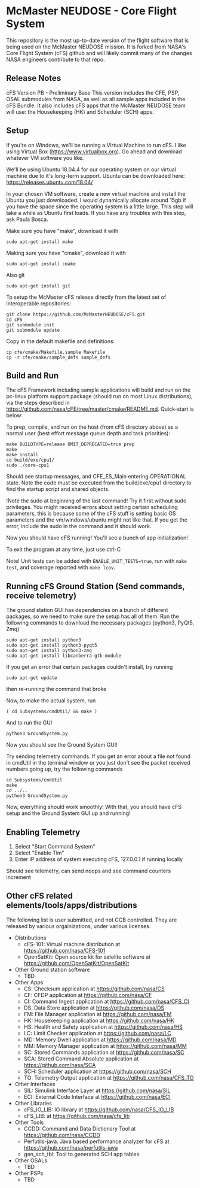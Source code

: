 # McMaster NEUDOSE - Core Flight System 

This repository is the most up-to-date version of the flight software that is being used on the McMaster NEUDOSE mission. It is forked from NASA's Core Flight System (cFS) github and will likely commit many of the changes NASA engineers contribute to that repo. 


## Release Notes
cFS Version PB - Preliminary Base
This version includes the CFE, PSP, OSAL submodules from NASA, as well as all sample apps included in the cFS Bundle. It also includes cFS apps that the McMaster NEUDOSE team will use: the Housekeeping (HK) and Scheduler (SCH) apps. 


## Setup
If you're on Windows, we'll be running a Virtual Machine to run cFS. I like using Virtual Box (https://www.virtualbox.org). Go ahead and download whatever VM software you like. 

We'll be using Ubuntu 18.04.4 for our operating system on our virtual machine due to it's long-term support. Ubuntu can be downloaded here: https://releases.ubuntu.com/18.04/

In your chosen VM software, create a new virtual machine and install the Ubuntu you just downloaded. I would dynamically allocate around 15gb if you have the space since the operating system is a little large. This step will take a while as Ubuntu first loads. If you have any troubles with this step, ask Paula Bosca.

Make sure you have "make", download it with 

    sudo apt-get install make

Making sure you have "cmake", download it with 
    
    sudo apt-get install cmake
Also git
    
    sudo apt-get install git


To setup the McMaster cFS release directly from the latest set of interoperable repositories:

    git clone https://github.com/McMasterNEUDOSE/cFS.git
    cd cFS
    git submodule init
    git submodule update

Copy in the default makefile and definitions:

    cp cfe/cmake/Makefile.sample Makefile
    cp -r cfe/cmake/sample_defs sample_defs

## Build and Run

The cFS Framework including sample applications will build and run on the pc-linux platform support package (should run on most Linux distributions), via the steps described in https://github.com/nasa/cFE/tree/master/cmake/README.md.  Quick-start is below:

To prep, compile, and run on the host (from cFS directory above) as a normal user (best effort message queue depth and task priorities):

    make BUILDTYPE=release OMIT_DEPRECATED=true prep
    make
    make install
    cd build/exe/cpu1/
    sudo ./core-cpu1

Should see startup messages, and CFE_ES_Main entering OPERATIONAL state.  Note the code must be executed from the build/exe/cpu1 directory to find the startup script and shared objects.

!Note the sudo at beginning of the last command! Try it first without sudo privileges. You might received errors about setting certain scheduling parameters, this is because some of the cFS stuff is setting basic OS parameters and the vm/windows/ubuntu might not like that. If you get the error, include the sudo in the command and it should work. 

Now you should have cFS running! You'll see a bunch of app initialization!

To exit the program at any time, just use ctrl-C

Note! Unit tests can be added with `ENABLE_UNIT_TESTS=true`, run with `make test`, and coverage reported with `make lcov`.

## Running cFS Ground Station (Send commands, receive telemetry)

The ground station GUI has dependencies on a bunch of different packages, so we need to make sure the setup has all of them. 
Run the following commands to download the necessary packages (python3, PyQt5, Zmq)

    sudo apt-get install python3
    sudo apt-get install python3-pyqt5
    sudo apt-get install python3-zmq
    sudo apt-get install libcanberra-gtk-module

If you get an error that certain packages couldn't install, try running 
    
    sudo apt-get update

then re-running the command that broke 

Now, to make the actual system, run
  
    ( cd Subsystems/cmdUtil/ && make )

And to run the GUI

    python3 GroundSystem.py

Now you should see the Ground System GUI! 

Try sending telemetry commands. If you get an error about a file not found in cmdUtil in the terminal window or you just don't see the packet received numbers going up, try the following commands

    cd Subsystems/cmdUtil
    make
    cd ../..
    python3 GroundSystem.py

Now, everything should work smoothly! With that, you should have cFS setup and the Ground System GUI up and running! 


## Enabling Telemetry 

1. Select "Start Command System"
2. Select "Enable Tlm"
3. Enter IP address of system executing cFS, 127.0.0.1 if running locally

Should see telemetry, can send noops and see command counters increment
 
  

## Other cFS related elements/tools/apps/distributions

The following list is user submitted, and not CCB controlled.  They are released by various orgainizations, under various licenses.

  - Distributions
    - cFS-101: Virtual machine distribution at https://github.com/nasa/CFS-101
    - OpenSatKit: Open source kit for satelite software at https://github.com/OpenSatKit/OpenSatKit
  - Other Ground station software
    - TBD
  - Other Apps
    - CS: Checksum application at https://github.com/nasa/CS
    - CF: CFDP application at https://github.com/nasa/CF
    - CI: Command Ingest application at https://github.com/nasa/CFS_CI
    - DS: Data Store application at https://github.com/nasa/DS
    - FM: File Manager application at https://github.com/nasa/FM
    - HK: Housekeeping application at https://github.com/nasa/HK
    - HS: Health and Safety application at https://github.com/nasa/HS
    - LC: Limit Checker application at https://github.com/nasa/LC
    - MD: Memory Dwell application at https://github.com/nasa/MD
    - MM: Memory Manager application at https://github.com/nasa/MM
    - SC: Stored Commands application at https://github.com/nasa/SC
    - SCA: Stored Command Absolute application at https://github.com/nasa/SCA
    - SCH: Scheduler application at https://github.com/nasa/SCH
    - TO: Telemetry Output application at https://github.com/nasa/CFS_TO
  - Other Interfaces
    - SIL: Simulink Interface Layer at https://github.com/nasa/SIL
    - ECI: External Code Interface at https://github.com/nasa/ECI
  - Other Libraries
    - cFS_IO_LIB: IO library at https://github.com/nasa/CFS_IO_LIB
    - cFS_LIB: at https://github.com/nasa/cfs_lib
  - Other Tools
    - CCDD: Command and Data Dictionary Tool at https://github.com/nasa/CCDD
    - Perfutils-java: Java based performance analyzer for cFS at https://github.com/nasa/perfutils-java
    - gen_sch_tbl: Tool to generated SCH app tables
  - Other OSALs
    - TBD
  - Other PSPs
    - TBD
